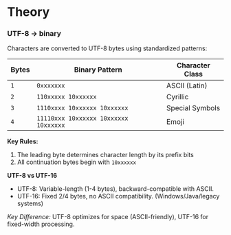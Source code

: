 # Theory

### UTF-8 -> binary
Characters are converted to UTF-8 bytes using standardized patterns:

| Bytes | Binary Pattern                        | Character Class |
|-------|---------------------------------------|-----------------|
| `1`   | `0xxxxxxx`                            | ASCII (Latin)   |
| `2`   | `110xxxxx 10xxxxxx`                   | Cyrillic        |
| `3`   | `1110xxxx 10xxxxxx 10xxxxxx`          | Special Symbols |
| `4`   | `11110xxx 10xxxxxx 10xxxxxx 10xxxxxx` | Emoji           |


**Key Rules:**
1. The leading byte determines character length by its prefix bits
2. All continuation bytes begin with `10xxxxxx`

**UTF-8 vs UTF-16**

- UTF-8: Variable-length (1-4 bytes), backward-compatible with ASCII.
- UTF-16: Fixed 2/4 bytes, no ASCII compatibility. (Windows/Java/legacy systems)

*Key Difference:* UTF-8 optimizes for space (ASCII-friendly), UTF-16 for fixed-width processing.